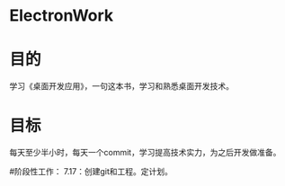 # ElectronWork

# 目的
学习《桌面开发应用》，一句这本书，学习和熟悉桌面开发技术。

# 目标
每天至少半小时，每天一个commit，学习提高技术实力，为之后开发做准备。

#阶段性工作：
    7.17：创建git和工程。定计划。